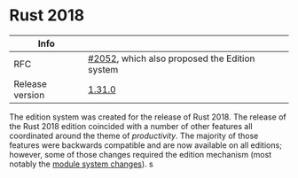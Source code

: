 # Rust 2018

| Info | |
| --- | --- |
| RFC | [#2052](https://rust-lang.github.io/rfcs/2052-epochs.html), which also proposed the Edition system |
| Release version | [1.31.0](https://blog.rust-lang.org/2018/12/06/Rust-1.31-and-rust-2018.html) |

The edition system was created for the release of Rust 2018. The release of the Rust 2018 edition coincided with a number of other features all coordinated around the theme of *productivity*. The majority of those features were backwards compatible and are now available on all editions; however, some of those changes required the edition mechanism (most notably the [module system changes](path-changes.md)).
s